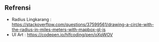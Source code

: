 ## Refrensi
- Radius Lingkarang : https://stackoverflow.com/questions/37599561/drawing-a-circle-with-the-radius-in-miles-meters-with-mapbox-gl-js
- UI Art : https://codepen.io/hlfcoding/pen/oXpWOV
